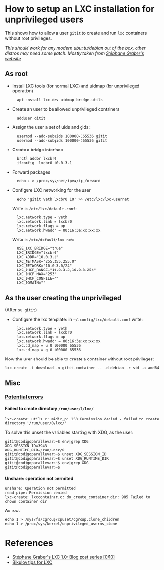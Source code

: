 # How to setup an LXC installation for unprivileged users

This shows how to allow a user `gitit` to create and run `lxc` containers without root privileges.

*This should work for any modern ubuntu/debian out of the box, other distros may need some patch.*
*Mostly taken from [Stéphane Graber's website](https://stgraber.org/2014/01/17/lxc-1-0-unprivileged-containers/)*

## <a name="as_root">As root</a>

* Install LXC tools (for normal LXC) and uidmap (for unprivileged operation)


        apt install lxc-dev uidmap bridge-utils


* Create an user to be allowed unprivileged containers

        adduser gitit

* Assign the user a set of uids and gids:


        usermod --add-subuids 100000-165536 gitit
        usermod --add-subgids 100000-165536 gitit


* Create a bridge interface

        brctl addbr lxcbr0
        ifconfig  lxcbr0 10.0.3.1

* Forward packages

        echo 1 > /proc/sys/net/ipv4/ip_forward

* Configure LXC networking for the user 

        echo 'gitit veth lxcbr0 10' >> /etc/lxc/lxc-usernet

  Write in `/etc/lxc/default.conf`:

        lxc.network.type = veth
        lxc.network.link = lxcbr0
        lxc.network.flags = up
        lxc.network.hwaddr = 00:16:3e:xx:xx:xx

  Write in `/etc/default/lxc-net`:

        USE_LXC_BRIDGE="true"
        LXC_BRIDGE="lxcbr0"
        LXC_ADDR="10.0.3.1"
        LXC_NETMASK="255.255.255.0"
        LXC_NETWORK="10.0.3.0/24"
        LXC_DHCP_RANGE="10.0.3.2,10.0.3.254"
        LXC_DHCP_MAX="253"
        LXC_DHCP_CONFILE=""
        LXC_DOMAIN=""

## <a name="as_user">As the user creating the unprivileged</a>
(After `su gitit`)

* Configure the lxc template: in `~/.config/lxc/default.conf` write:

        lxc.network.type = veth
        lxc.network.link = lxcbr0
        lxc.network.flags = up
        lxc.network.hwaddr = 00:16:3e:xx:xx:xx
        lxc.id_map = u 0 100000 65536
        lxc.id_map = g 0 100000 65536

Now the user should be able to create a container without root privileges:

    lxc-create -t download -n gitit-container -- -d debian -r sid -a amd64
    
## <a name="misc">Misc</a>


### <a name="potential_errors">[Potential errors](#potential_errors)</a>

#### Failed to create directory `/run/user/0/lxc/`

    lxc-create: utils.c: mkdir_p: 253 Permission denied - failed to create directory '/run/user/0/lxc/'

To solve this unset the variables starting with XDG, as the user:

    gitit@codigoparallevar:~$ env|grep XDG
    XDG_SESSION_ID=3943
    XDG_RUNTIME_DIR=/run/user/0
    gitit@codigoparallevar:~$ unset XDG_SESSION_ID
    gitit@codigoparallevar:~$ unset XDG_RUNTIME_DIR
    gitit@codigoparallevar:~$ env|grep XDG
    gitit@codigoparallevar:~$

#### Unshare: operation not permited

    unshare: Operation not permitted
    read pipe: Permission denied
    lxc-create: lxccontainer.c: do_create_container_dir: 985 Failed to chown container dir

As root 

    echo 1 > /sys/fs/cgroup/cpuset/cgroup.clone_children
    echo 1 > /proc/sys/kernel/unprivileged_userns_clone

# <a name="references">References</a>

* [Stéphane Graber's LXC 1.0: Blog post series [0/10]](https://stgraber.org/2013/12/20/lxc-1-0-blog-post-series/)
* [Bikulov tips for LXC](http://bikulov.org/blog/2014/10/09/tips-for-lxc/)
